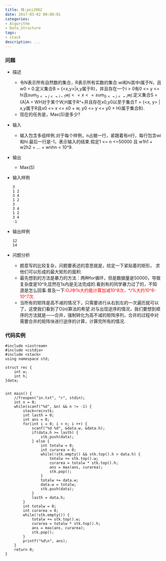 ```yaml
---
title: 栈:poj2082
date: 2017-03-02 00:00:01
categories:
- Algorithm
- Data_Structure
tags:
- stack
description: ...
---
```


### 问题
* 描述
    * 令N表示所有自然数的集合，R表示所有实数的集合.wi和hi其中i属于N，且w0 = 0.定义集合B = {<x,y>|x,y属于R}，并且存在一个i > 0有0 <= y <= hi且$sum_{0 <= j <= i-1}wj <= x <= sum_{0 <= j <= i}wj$.定义集合S = {A|A = WH对于某个W,H属于R^+并且存在x0,y0以至于集合T = {<x, y> | x,y属于R且x0 <= x <= x0 + w, y0 <= y <= y0 + H}属于集合B}. 
    * 现在的任务是，Max(S)是多少?
* 输入
    * 输入包含多组样例.对于每个样例，n占据一行，紧跟着有n行，每行包含wi和hi.最后一行是-1，表示输入的结束.假定1 <= n <=50000 且 w1h1 + w2h2 + ... + wnhn < 10^9.
* 输出
    * Max(S)
* 输入样例
    
    ```
    3
    1 2
    3 4
    1 2
    3
    3 4
    1 2
    3 4
    -1
    ```
* 输出样例
    
    ```
    12
    14
    ```

* 问题分析
    * 题意写的比较复杂，问题要表述的意思就是，给定一下紧贴着的矩形， 求他们可以形成的最大矩形的面积.
    * 最先想到的方法是暴力的方法：两种for循环，但是数据量是50000，导致复杂度是10^9,显然在1s内是无法完成的.看到有的同学暴力过了的，不知道是怎么回事.普及一下:<font color="red">OJ中1s大约能计算加减10^8次，*/%大约10^6-10^7次.</font>
    * 当所有的矩阵是高不减的情况下，只需要进行从右到左的一次遍历就可以了，这使我们看到了O(n)算法的希望.对与出现逆序的情况，我们要想到顺序的方法就是——合并，强制转化为高不减的矩阵序列，合并的过程中对需要合并的矩阵块进行逆序的计算，计算完所有的情况.
     
### 代码实例
```
#include <iostream>
#include <cstdio>
#include <stack>
using namespace std;

struct rec {
    int w;
    int h;
}data;


int main() {
    //freopen("in.txt", "r", stdin);
    int n = 0;
    while(scanf("%d", &n) && n != -1) {
        stack<rec>stk;
        int lasth = 0;
        int ans = 0;
        for(int i = 0; i < n; i ++) {
            scanf("%d %d", &data.w, &data.h);
            if(data.h >= lasth) {
                stk.push(data);
            } else {
                int totalw = 0;
                int curarea = 0;
                while(!stk.empty() && stk.top().h > data.h) {
                    totalw += stk.top().w;
                    curarea = totalw * stk.top().h;
                    ans = max(ans, curarea);
                    stk.pop();
                }
                totalw += data.w;
                data.w = totalw;
                stk.push(data);
            }
            lasth = data.h;
        }
        int totalw = 0;
        int curarea = 0;
        while(!stk.empty()) {
            totalw += stk.top().w;
            curarea = totalw * stk.top().h;
            ans = max(ans, curarea);
            stk.pop();
        }
        printf("%d\n", ans);
    }
    return 0;
}
```
